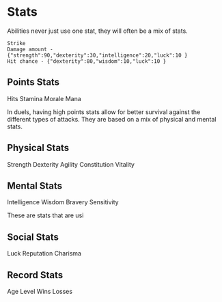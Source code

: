 # Stats

Abilities never just use one stat, they will often be a mix of stats. 

```
Strike
Damage amount - {"strength":90,"dexterity":30,"intelligence":20,"luck":10 }
Hit chance - {"dexterity":80,"wisdom":10,"luck":10 }
```

## Points Stats
Hits
Stamina
Morale
Mana

In duels, having high points stats allow for better survival against the different types of attacks. They are based on a mix of physical and mental stats.


## Physical Stats
Strength
Dexterity 
Agility
Constitution
Vitality


## Mental Stats
Intelligence
Wisdom
Bravery
Sensitivity

These are stats that are usi

## Social Stats
Luck
Reputation
Charisma



## Record Stats
Age
Level
Wins
Losses

